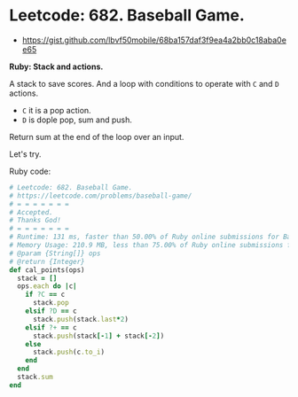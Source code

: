 # Leetcode: 682. Baseball Game.

- https://gist.github.com/lbvf50mobile/68ba157daf3f9ea4a2bb0c18aba0ee65
 
**Ruby: Stack and actions.**

A stack to save scores. And a loop with conditions to operate with `C` and `D` actions. 

- `C` it is a pop action.
- `D` is dople pop, sum and push.

Return sum at the end of the loop over an input.

Let's try.

Ruby code:
```Ruby
# Leetcode: 682. Baseball Game.
# https://leetcode.com/problems/baseball-game/
# = = = = = = =
# Accepted.
# Thanks God!
# = = = = = = =
# Runtime: 131 ms, faster than 50.00% of Ruby online submissions for Baseball Game.
# Memory Usage: 210.9 MB, less than 75.00% of Ruby online submissions for Baseball Game.
# @param {String[]} ops
# @return {Integer}
def cal_points(ops)
  stack = []
  ops.each do |c|
    if ?C == c
      stack.pop
    elsif ?D == c
      stack.push(stack.last*2)
    elsif ?+ == c
      stack.push(stack[-1] + stack[-2])
    else
      stack.push(c.to_i)
    end
  end
  stack.sum
end
```
